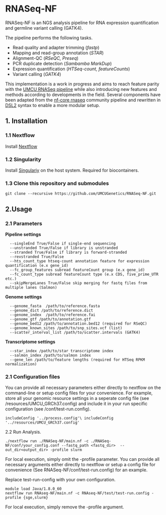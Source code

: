 # RNASeq-NF

RNASeq-NF is an NGS analysis pipeline for RNA expression quantification and germline variant calling (GATK4).

The pipeline performs the following tasks.

* Read quality and adapter trimming (*fastp*)
* Mapping and read-group annotation (*STAR*)
* Alignment-QC (*RSeQC, Preseq*)
* PCR duplicate detection (*Sambamba MarkDup*)
* Expression quantification (*HTSeq-count, featureCounts*)
* Variant calling (*GATK4*)

This implementation is a work in progress and aims to reach feature parity with the [UMCU RNASeq pipeline](https://github.com/UMCUGenetics/RNASeq) while also introducing new features and methods according to developments in the field. Several components have been adapted from the [nf-core rnaseq](https://github.com/nf-core/rnaseq) community pipeline and rewritten in [DSL2](https://www.nextflow.io/docs/edge/dsl2.html) syntax to enable a more modular setup.

## 1. Installation

### 1.1 Nextflow 
Install [Nextflow](https://www.nextflow.io/) 

### 1.2 Singularity
Install [Singulariy](https://sylabs.io/guides/3.5/admin-guide/) on the host system. Required for biocontainers.

### 1.3 Clone this repository and submodules

```
git clone --recursive https://github.com/UMCUGenetics/RNASeq-NF.git
```

## 2.Usage

### 2.1 Parameters

**Pipeline settings** 
```
  --singleEnd True/False if single-end sequencing
  --unstranded True/False if library is unstranded
  --stranded True/False if library is forward-stranded 
  --revstranded True/False
  --hts_count_type htseq-count annotation feature for expression quantification (e.x gene_id)
  --fc_group_features subread featureCount group (e.x gene_id)
  --fc_count_type subread featureCount type (e.x CDS, five_prime_UTR etc.)
  --skipMergeLanes True/False skip merging for fastq files from multiple lanes (Salmon)
```
**Genome settings**
```
  --genome_fasta  /path/to/reference.fasta
  --genome_dict /path/to/reference.dict
  --genome_index  /path/to/reference.fai
  --genome_gtf /path/to/annotation.gtf
  --genome_bed12 /path/to/annotation.bed12 (required for RSeQC)
  --genome_known_sites /path/to/snp_sites.vcf (list)
  --scatter_interval_list /path/to/scatter.intervals (GATK4)
```
**Transcriptome settings**
```
  --star_index /path/to/star transcriptome index
  --salmon_index /path/to/salmon index
  --gene_len /path/to/feature lengths (required for HTSeq RPKM normalization)
```

### 2.1 Configuration files
You can provide all necessary parameters either directly to nextflow on the command-line or setup config files for your convenience. For example, store all your genomic resource settings in a seperate config file (see /resources/UMCU_GRCh37.config) and include it in your run specific configuration (see /conf/test-run.config).

``
includeConfig '../process.config'\
includeConfig '../resources/UMCU_GRCh37.config'
``

 


2.2 Run Analysis.

```
./nextflow run ./RNASeq-NF/main.nf -c ./RNASeq-NF/conf/your_config.conf --fastq_path <fastq_dir>  --out_dir<output_dir> -profile slurm
```
For local execution, simply omit the -profile parameter. You can provide all necessary arguments either directly to nextflow or setup a config file for convenience (See RNASeq-NF/conf/test-run.config) for an example. 







Replace test-run-config with your own configuration.
```
module load Java/1.8.0_60
nextflow run RNAseq-NF/main.nf -c RNAseq-NF/test/test-run.config -profile {sge,slurm}
```
For local execution, simply remove the -profile argument.


